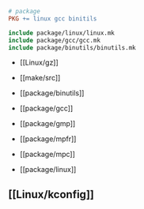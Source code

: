 ```Makefile
# package
PKG += linux gcc binitils

include package/linux/linux.mk
include package/gcc/gcc.mk
include package/binutils/binutils.mk
```

- [[Linux/gz]]
- [[make/src]]

- [[package/binutils]]
- [[package/gcc]]
- [[package/gmp]]
- [[package/mpfr]]
- [[package/mpc]]
- [[package/linux]]

## [[Linux/kconfig]]